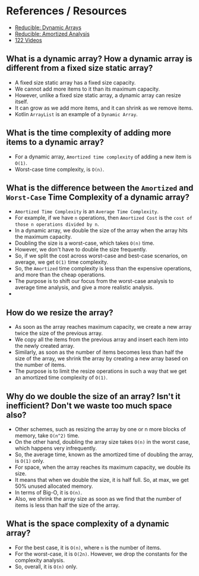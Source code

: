 # References / Resources

* [Reducible: Dynamic Arrays](https://youtu.be/5AllG-i_yto?si=SnwlIy0MStKN3CTD)
* [Reducible: Amortized Analysis](https://youtu.be/Ij7NQ-0mIVA?si=O5O1xvr6XrKuXc2N)
* [122 Videos](https://youtu.be/L8cXZ_4RHt8?si=SpCTF8SHVxBzo2ci)

## What is a dynamic array? How a dynamic array is different from a fixed size static array?

* A fixed size static array has a fixed size capacity.
* We cannot add more items to it than its maximum capacity.
* However, unlike a fixed size static array, a dynamic array can resize itself. 
* It can grow as we add more items, and it can shrink as we remove items.
* Kotlin `ArrayList` is an example of a `Dynamic Array`.

## What is the time complexity of adding more items to a dynamic array?

* For a dynamic array, `Amortized time complexity` of adding a new item is `O(1)`.
* Worst-case time complexity, is `O(n)`.

## What is the difference between the `Amortized` and `Worst-Case` Time Complexity of a dynamic array?

* `Amortized Time Complexity` is an `Average Time Complexity`.
* For example, if we have `n` operations, then `Amortized Cost` is the `cost of those n operations divided by n`.
* In a dynamic array, we double the size of the array when the array hits the maximum capacity.
* Doubling the size is a worst-case, which takes `O(n)` time.
* However, we don't have to double the size frequently.
* So, if we split the cost across worst-case and best-case scenarios, on average, we get `O(1)` time complexity.
* So, the `Amortized` time complexity is less than the expensive operations, and more than the cheap operations.
* The purpose is to shift our focus from the worst-case analysis to average time analysis, 
and give a more realistic analysis.
* 

## How do we resize the array?

* As soon as the array reaches maximum capacity, we create a new array twice the size of the previous array.
* We copy all the items from the previous array and insert each item into the newly created array.
* Similarly, as soon as the number of items becomes less than half the size of the array, we shrink the array 
by creating a new array based on the number of items.
* The purpose is to limit the resize operations in such a way that we get an amortized time complexity of `O(1)`.

## Why do we double the size of an array? Isn't it inefficient? Don't we waste too much space also?

* Other schemes, such as resizing the array by one or n more blocks of memory, take `O(n^2)` time.
* On the other hand, doubling the array size takes `O(n)` in the worst case, which happens very infrequently.
* So, the average time, known as the amortized time of doubling the array, is `O(1)` only.
* For space, when the array reaches its maximum capacity, we double its size. 
* It means that when we double the size, it is half full. So, at max, we get 50% unused allocated memory.
* In terms of Big-O, it is `O(n)`.
* Also, we shrink the array size as soon as we find that the number of items is less than half the size of the array.

## What is the space complexity of a dynamic array?

* For the best case, it is `O(n)`, where `n` is the number of items.
* For the worst-case, it is `O(2n)`. However, we drop the constants for the complexity analysis.
* So, overall, it is `O(n)` only.
